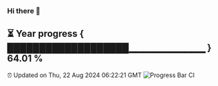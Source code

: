 ### Hi there 👋
⏳ Year progress { ███████████████████▁▁▁▁▁▁▁▁▁▁▁ } 64.01 %
---
⏰ Updated on Thu, 22 Aug 2024 06:22:21 GMT
![Progress Bar CI](https://github.com/liununu/liununu/workflows/Progress%20Bar%20CI/badge.svg)
